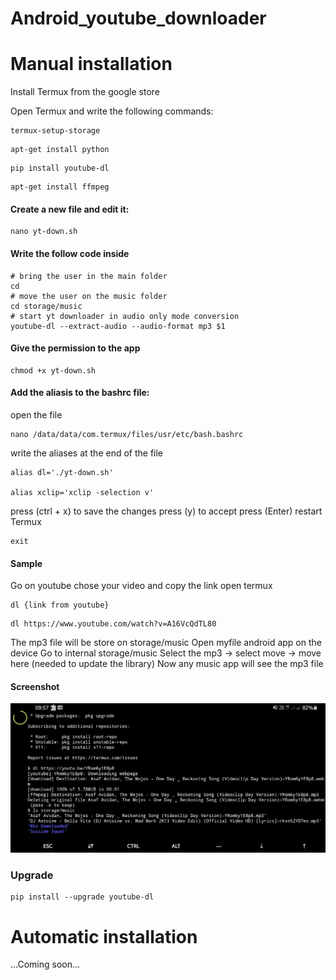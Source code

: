# Android_youtube_downloader

# Manual installation
Install Termux from the google store

Open Termux and write the following commands:
```
termux-setup-storage
```
```
apt-get install python
```
```
pip install youtube-dl
```
```
apt-get install ffmpeg
```
#### Create a new file and edit it: 
```
nano yt-down.sh
```
#### Write the follow code inside
```
# bring the user in the main folder
cd
# move the user on the music folder
cd storage/music
# start yt downloader in audio only mode conversion
youtube-dl --extract-audio --audio-format mp3 $1
```
#### Give the permission to the app 
```
chmod +x yt-down.sh
```

#### Add the aliasis to the bashrc file:
open the file
```
nano /data/data/com.termux/files/usr/etc/bash.bashrc
```
write the aliases at the end of the file
```
alias dl='./yt-down.sh'

alias xclip='xclip -selection v'

```
press (ctrl + x) to save the changes
press (y) to accept
press (Enter)
restart Termux
``` 
exit
```
#### Sample

Go on youtube chose your video and copy the link
open termux
```
dl {link from youtube}
```
```
dl https://www.youtube.com/watch?v=A16VcQdTL80
```
The mp3 file will be store on storage/music
Open myfile android app on the device
Go to internal storage/music
Select the mp3 -> select move -> move here (needed to update the library)
Now any music app will see the mp3 file

#### Screenshot
<p align="center">
  <img src="https://github.com/Kaosxx88/Android_youtube_downloader/blob/main/screenshots/downloading_process.jpg?raw=true">
</p>

### Upgrade
```
pip install --upgrade youtube-dl
```

# Automatic  installation

...Coming soon...
